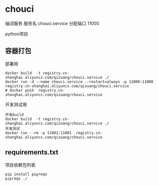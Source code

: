 # chouci
抽词服务
服务名 chouci.service
分配端口 11000

python项目

## 容器打包
部署用
```
docker build  -t registry.cn-shanghai.aliyuncs.com/qizuang/chouci.service ./
docker run -d --name chouci.service --restart=always -p 11000:11000  registry.cn-shanghai.aliyuncs.com/qizuang/chouci.service
# docker push  registry.cn-shanghai.aliyuncs.com/qizuang/chouci.service
```



开发测试用
```
开发build
docker build  -t registry.cn-shanghai.aliyuncs.com/qizuang/chouci.service ./
开发测试
docker run --rm -p 11001:11001  registry.cn-shanghai.aliyuncs.com/qizuang/chouci.service
```


## requirements.txt
项目依赖包列表
```
pip install pipreqs
pipreqs ./
```